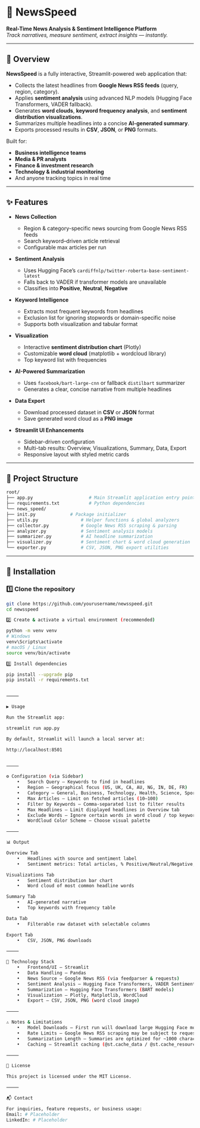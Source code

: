# 📰 NewsSpeed

**Real-Time News Analysis & Sentiment Intelligence Platform**  
*Track narratives, measure sentiment, extract insights — instantly.*

---

## 📌 Overview

**NewsSpeed** is a fully interactive, Streamlit-powered web application that:
- Collects the latest headlines from **Google News RSS feeds** (query, region, category).
- Applies **sentiment analysis** using advanced NLP models (Hugging Face Transformers, VADER fallback).
- Generates **word clouds**, **keyword frequency analysis**, and **sentiment distribution visualizations**.
- Summarizes multiple headlines into a concise **AI-generated summary**.
- Exports processed results in **CSV**, **JSON**, or **PNG** formats.

Built for:
- **Business intelligence teams**
- **Media & PR analysts**
- **Finance & investment research**
- **Technology & industrial monitoring**
- And anyone tracking topics in real time

---

## ✨ Features

- **News Collection**  
  - Region & category-specific news sourcing from Google News RSS feeds  
  - Search keyword–driven article retrieval  
  - Configurable max articles per run  

- **Sentiment Analysis**  
  - Uses Hugging Face’s `cardiffnlp/twitter-roberta-base-sentiment-latest`  
  - Falls back to VADER if transformer models are unavailable  
  - Classifies into **Positive**, **Neutral**, **Negative**  

- **Keyword Intelligence**  
  - Extracts most frequent keywords from headlines  
  - Exclusion list for ignoring stopwords or domain-specific noise  
  - Supports both visualization and tabular format  

- **Visualization**  
  - Interactive **sentiment distribution chart** (Plotly)  
  - Customizable **word cloud** (matplotlib + wordcloud library)  
  - Top keyword list with frequencies  

- **AI-Powered Summarization**  
  - Uses `facebook/bart-large-cnn` or fallback `distilbart` summarizer  
  - Generates a clear, concise narrative from multiple headlines  

- **Data Export**  
  - Download processed dataset in **CSV** or **JSON** format  
  - Save generated word cloud as a **PNG image**  

- **Streamlit UI Enhancements**  
  - Sidebar-driven configuration  
  - Multi-tab results: Overview, Visualizations, Summary, Data, Export  
  - Responsive layout with styled metric cards  

---

## 📂 Project Structure
```bash
root/
├── app.py                     # Main Streamlit application entry point
├── requirements.txt           # Python dependencies
└── news_speed/
├── init.py             # Package initializer
├── utils.py                # Helper functions & global analyzers
├── collector.py            # Google News RSS scraping & parsing
├── analyzer.py             # Sentiment analysis models
├── summarizer.py           # AI headline summarization
├── visualizer.py           # Sentiment chart & word cloud generation
└── exporter.py             # CSV, JSON, PNG export utilities
```
---

## 🚀 Installation

### 1️⃣ Clone the repository
```bash
git clone https://github.com/yourusername/newsspeed.git
cd newsspeed

2️⃣ Create & activate a virtual environment (recommended)

python -m venv venv
# Windows
venv\Scripts\activate
# macOS / Linux
source venv/bin/activate

3️⃣ Install dependencies

pip install --upgrade pip
pip install -r requirements.txt


⸻

▶️ Usage

Run the Streamlit app:

streamlit run app.py

By default, Streamlit will launch a local server at:

http://localhost:8501


⸻

⚙️ Configuration (via Sidebar)
	•	Search Query – Keywords to find in headlines
	•	Region – Geographical focus (US, UK, CA, AU, NG, IN, DE, FR)
	•	Category – General, Business, Technology, Health, Science, Sports
	•	Max Articles – Limit on fetched articles (10–100)
	•	Filter by Keywords – Comma-separated list to filter results
	•	Max Headlines – Limit displayed headlines in Overview tab
	•	Exclude Words – Ignore certain words in word cloud / top keywords
	•	WordCloud Color Scheme – Choose visual palette

⸻

📊 Output

Overview Tab
	•	Headlines with source and sentiment label
	•	Sentiment metrics: Total articles, % Positive/Neutral/Negative, Ratio, Top source

Visualizations Tab
	•	Sentiment distribution bar chart
	•	Word cloud of most common headline words

Summary Tab
	•	AI-generated narrative
	•	Top keywords with frequency table

Data Tab
	•	Filterable raw dataset with selectable columns

Export Tab
	•	CSV, JSON, PNG downloads

⸻

🧠 Technology Stack
	•	Frontend/UI – Streamlit
	•	Data Handling – Pandas
	•	News Source – Google News RSS (via feedparser & requests)
	•	Sentiment Analysis – Hugging Face Transformers, VADER Sentiment
	•	Summarization – Hugging Face Transformers (BART models)
	•	Visualization – Plotly, Matplotlib, WordCloud
	•	Export – CSV, JSON, PNG (word cloud image)

⸻

⚠️ Notes & Limitations
	•	Model Downloads – First run will download large Hugging Face models; ensure internet access.
	•	Rate Limits – Google News RSS scraping may be subject to request frequency limitations.
	•	Summarization Length – Summaries are optimized for ~1000 characters of headline text.
	•	Caching – Streamlit caching (@st.cache_data / @st.cache_resource) is used to improve performance.

⸻

📜 License

This project is licensed under the MIT License.

⸻

📬 Contact

For inquiries, feature requests, or business usage:
Email: # Placeholder
LinkedIn: # Placeholder